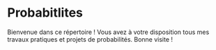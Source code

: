 # Probabitlites
Bienvenue dans ce répertoire ! Vous avez à votre disposition tous mes travaux pratiques et projets de probabilités. Bonne visite !
